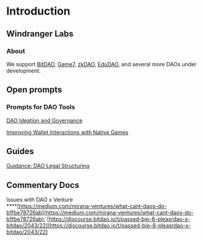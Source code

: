 # Introduction

## Windranger Labs

### About

We support [BitDAO](https://www.bitdao.io/), [Game7](https://game7.io/), [zkDAO](https://zkdao.io/), [EduDAO](https://edudao.io/), and several more DAOs under development.

## Open prompts

### Prompts for DAO Tools

[DAO Ideation and Governance](prompts/dao-ideation-and-governance.md)

[Improving Wallet Interactions with Native Games](prompts/improving-wallet-interactions-with-native-games.md)

## Guides

[Guidance: DAO Legal Structuring](guides/dao-legal-structuring.md)

## Commentary Docs

Issues with DAO x Venture\
\*\*\*\*[https://medium.com/mirana-ventures/what-cant-daos-do-b1fbe78726ab](https://medium.com/mirana-ventures/what-cant-daos-do-b1fbe78726ab); [https://discourse.bitdao.io/t/passed-bip-8-pleasrdao-x-bitdao/2043/22](https://discourse.bitdao.io/t/passed-bip-8-pleasrdao-x-bitdao/2043/22)
